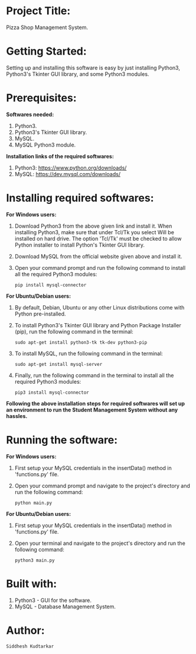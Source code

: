 # Project Title: 

Pizza Shop Management System.

# Getting Started: 

Setting up and installing this software is easy by just installing Python3, Python3's Tkinter GUI library, and some Python3 modules.

# Prerequisites:

**Softwares needed:**
1.	Python3.
2.	Python3's Tkinter GUI library.
3.	MySQL.
4.	MySQL Python3 module.

**Installation links of the required softwares:**
1.	Python3: <https://www.python.org/downloads/>
2.	MySQL: <https://dev.mysql.com/downloads/>

# Installing required softwares:

**For Windows users:**
1.	Download Python3 from the above given link and install it. When installing Python3, make sure that under Tcl/Tk you select Will be installed on hard drive. The option 'Tcl/Tk' must be checked to allow Python installer to install Python's Tkinter GUI library.
2.	Download MySQL from the official website given above and install it.
3.	Open your command prompt and run the following command to install all the required Python3 modules:

        pip install mysql-connector

**For Ubuntu/Debian users:**
1.	By default, Debian, Ubuntu or any other Linux distributions come with Python pre-installed.
2.	To install Python3's Tkinter GUI library and Python Package Installer (pip), run the following command in the terminal: 
      
        sudo apt-get install python3-tk tk-dev python3-pip
3.	To install MySQL, run the following command in the terminal:

        sudo apt-get install mysql-server
4.	Finally, run the following command in the terminal to install all the required Python3 modules:

        pip3 install mysql-connector

**Following the above installation steps for required softwares will set up an environment to run the Student Management System without any hassles.**

# Running the software:

**For Windows users:**
1.  First setup your MySQL credentials in the insertData() method in 'functions.py' file.
2.  Open your command prompt and navigate to the project's directory and run the following command:

        python main.py

**For Ubuntu/Debian users:**
1.  First setup your MySQL credentials in the insertData() method in 'functions.py' file.
2.  Open your terminal and navigate to the project's directory and run the following command:

        python3 main.py

# Built with:
1.    Python3 - GUI for the software.
2.    MySQL - Database Management System.

# Author:

    Siddhesh Kudtarkar
